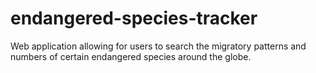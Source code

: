 # endangered-species-tracker
Web application allowing for users to search the migratory patterns and numbers of certain endangered species around the globe.
